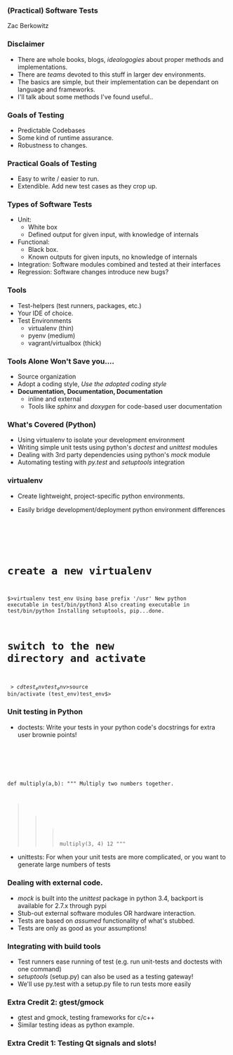 ### (Practical) Software Tests

Zac Berkowitz



### Disclaimer
- There are whole books, blogs, *idealogogies* about proper methods and implementations.
- There are *teams* devoted to this stuff in larger dev environments.
- The basics are simple, but their implementation can be dependant on language and frameworks.
- I'll talk about some methods I've found useful..



### Goals of Testing
- Predictable Codebases
- Some kind of runtime assurance.
- Robustness to changes.



### Practical Goals of Testing
- Easy to write / easier to run.
- Extendible.  Add new test cases as they crop up.



### Types of Software Tests
- Unit: <!-- .element: class="fragment highlight-green" data-fragment-index="1" -->
  - White box <!-- .element: class="fragment highlight-green" data-fragment-index="1" -->
  - Defined output for given input, with knowledge of internals  <!-- .element: class="fragment highlight-green" data-fragment-index="1" -->
- Functional:<!-- .element: class="fragment highlight-green" data-fragment-index="1" -->
  - Black box.  <!-- .element: class="fragment highlight-green" data-fragment-index="1" -->
  - Known outputs for given inputs, no knowledge of internals  <!-- .element: class="fragment highlight-green" data-fragment-index="1" -->
- Integration: Software modules combined and tested at their interfaces
- Regression: Software changes introduce new bugs?



### Tools
- Test-helpers (test runners, packages, etc.)<!-- .element: class="fragment highlight-green" data-fragment-index="1" -->
- Your IDE of choice.
- Test Environments
  - virtualenv (thin)<!-- .element: class="fragment highlight-green" data-fragment-index="1" -->
  - pyenv (medium)
  - vagrant/virtualbox (thick)



### Tools Alone Won't Save you....
- Source organization
- Adopt a coding style, *Use the adopted coding style*
- **Documentation, Documentation, Documentation**
   - inline and external
   - Tools like *sphinx* and *doxygen* for code-based user documentation



### What's Covered (Python)
- Using virtualenv to isolate your development environment
- Writing simple unit tests using python's *doctest* and *unittest* modules
- Dealing with 3rd party dependencies using python's *mock* module
- Automating testing with *py.test* and *setuptools* integration



### virtualenv
- Create lightweight, project-specific python environments.
- Easily bridge development/deployment python environment differences

  <pre><code class="bash" data-trim contenteditable>
# create a new virtualenv
$>virtualenv test_env
Using base prefix '/usr'
New python executable in test/bin/python3
Also creating executable in test/bin/python
Installing setuptools, pip...done.
# switch to the new directory and activate 
$>cd test_env
test_env$>source bin/activate
(test_env)test_env$>
</code></pre>



### Unit testing in Python
- doctests:  Write your tests in your python code's docstrings for extra
  user brownie points!

  <pre><code class="python" data-trim contenteditable>
def multiply(a,b):
"""
Multiply two numbers together.

>>> multiply(3, 4)
12
"""
  </code></pre>

- unittests:  For when your unit tests are more complicated, or you want to
  generate large numbers of tests



### Dealing with external code.
- *mock* is built into the *unittest* package in python 3.4, backport is available for 2.7.x through pypi
- Stub-out external software modules OR hardware interaction.
- Tests are based on *assumed* functionality of what's stubbed. 
- Tests are only as good as your assumptions! <!-- .element: class="fragment highlight-green" data-fragment-index="0" -->



### Integrating with build tools
- Test runners ease running of test (e.g. run unit-tests and doctests with one command)
- *setuptools* (setup.py) can also be used as a testing gateway!
- We'll use py.test with a setup.py file to run tests more easily



### Extra Credit 2: gtest/gmock
- gtest and gmock, testing frameworks for c/c++
- Similar testing ideas as python example.



### Extra Credit 1: Testing Qt signals and slots!
